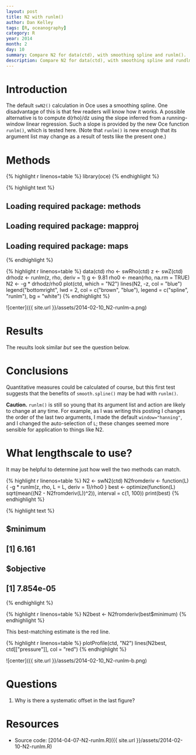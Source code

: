 ```yaml
---
layout: post
title: N2 with runlm()
author: Dan Kelley
tags: [R, oceanography]
category: R
year: 2014
month: 2
day: 10
summary: Compare N2 for data(ctd), with smoothing spline and runlm().
description: Compare N2 for data(ctd), with smoothing spline and rundlm().
---
```


# Introduction

The default ``swN2()`` calculation in Oce uses a smoothing spline.  One disadvantage of this is that few readers will know how it works.  A possible alternative is to compute d(rho)/dz using the slope inferred from a running-window linear regression.  Such a slope is provided by the new Oce function ``runlm()``, which is tested here.  (Note that ``runlm()`` is new enough that its argument list may change as a result of tests like the present one.)

# Methods


{% highlight r linenos=table %}
library(oce)
{% endhighlight %}



{% highlight text %}
## Loading required package: methods
## Loading required package: mapproj
## Loading required package: maps
{% endhighlight %}



{% highlight r linenos=table %}
data(ctd)
rho <- swRho(ctd)
z <- swZ(ctd)
drhodz <- runlm(z, rho, deriv = 1)
g <- 9.81
rho0 <- mean(rho, na.rm = TRUE)
N2 <- -g * drhodz/rho0
plot(ctd, which = "N2")
lines(N2, -z, col = "blue")
legend("bottomright", lwd = 2, col = c("brown", "blue"), legend = c("spline", 
    "runlm"), bg = "white")
{% endhighlight %}

![center]({{ site.url }}/assets/2014-02-10_N2-runlm-a.png) 


# Results

The reuults look similar *but* see the question below.


# Conclusions

Quantitative measures could be calculated of course, but this first test suggests that the benefits of ``smooth.spline()`` may be had with ``runlm()``.

**Caution.** ``runlm()`` is still so young that its argument list and action are likely to change at any time.  For example, as I was writing this posting I changes the order of the last two arguments, I made the default ``window="hanning"``, and I changed the auto-selection of ``L``; these changes seemed more sensible for application to things like N2.

# What lengthscale to use?

It may be helpful to determine just how well the two methods can match.


{% highlight r linenos=table %}
N2 <- swN2(ctd)
N2fromderiv <- function(L) {
    -g * runlm(z, rho, L = L, deriv = 1)/rho0
}
best <- optimize(function(L) sqrt(mean((N2 - N2fromderiv(L))^2)), interval = c(1, 
    100))
print(best)
{% endhighlight %}



{% highlight text %}
## $minimum
## [1] 6.161
## 
## $objective
## [1] 7.854e-05
{% endhighlight %}



{% highlight r linenos=table %}
N2best <- N2fromderiv(best$minimum)
{% endhighlight %}

This best-matching estimate is the red line.

{% highlight r linenos=table %}
plotProfile(ctd, "N2")
lines(N2best, ctd[["pressure"]], col = "red")
{% endhighlight %}

![center]({{ site.url }}/assets/2014-02-10_N2-runlm-b.png) 


# Questions

1. Why is there a systematic offset in the last figure?



# Resources

* Source code: [2014-04-07-N2-runlm.R]({{ site.url }}/assets/2014-02-10-N2-runlm.R)
